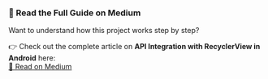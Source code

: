 ### 📖 Read the Full Guide on Medium

Want to understand how this project works step by step?

👉 Check out the complete article on **API Integration with RecyclerView in Android** here:  
[🔗 Read on Medium](https://medium.com/@mosauban88/api-integration-json-0732b5ff2785)
